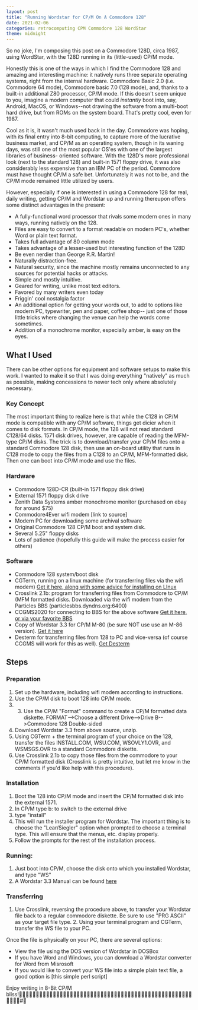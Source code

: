 ```yaml
---
layout: post
title: "Running Wordstar for CP/M On A Commodore 128"
date: 2021-02-06
categories: retrocomputing CPM Commodore 128 WordStar
theme: midnight
---
```


So  no joke,  I'm composing this post on a Commodore 128D,  circa 1987,  using WordStar,  with the 128D running in its  (little-used) CP/M mode.

Honestly  this is one of the ways in which I find  the  Commodore 128  and amazing and interesting machine:  it natively runs three separate  operating systems,  right from the  internal  hardware.  Commodore Basic 2.0 (i.e. Commodore 64 mode), Commodore basic 7.0 (128  mode),  and,  thanks to a built-in additional Z80  processor, CP/M mode.  If this doesn't seem unique to you,  imagine a modern computer that could *instantly* boot into,  say, Android, MacOS, or  Windows--not  drawing  the software from  a  multi-boot hard drive,  but  from ROMs on the system board.  That's pretty  cool, even for 1987.

Cool as it is, it wasn't much used back in the day. Commodore was hoping,  with its final entry into 8-bit computing,  to  capture more  of the lucrative business market,  and CP/M as an operating system,  though  in its waning days, was still one of  the  most popular  OS'es  with  one of the largest libraries of  business- oriented software.  With the 128D's more professional look  (next to the standard 128) and built-in 1571 floppy drive,  it was also considerably less  expensive  than  an IBM  PC  of  the  period.  Commodore must have thought CP/M a safe bet. Unfortunately it was not to be, and the CP/M mode remained little utilized by users. 

However, especially if one is interested in using a Commodore 128 for real, daily writing, getting CP/M and Wordstar up and running thereupon offers some distinct advantages in the present: 

- A fully-functional word processor that rivals some modern ones in many ways,
   running natively on the 128.
- Files are easy to convert to a format readable on modern  PC's, whether Word
  or plain text format.
- Takes full advantage of 80 column mode
- Takes  advantage  of a lesser-used but interesting function  of the 128D
- Be even nerdier than George R.R. Martin!
- Naturally distraction-free.
- Natural security,  since the machine mostly remains unconnected to any sources for potential hacks or attacks.
- Simple and mostly intuitive.
- Geared for writing, unlike most text editors.
- Favored by many writers even today
- Friggin' cool nostalgia factor
- An additional option for getting your words out,  to  add  to options like modern PC,  typewriter, pen and paper, coffee shop-- just one of those little tricks where changing the venue can help the words come sometimes.
- Addition of a monochrome monitor,  especially amber, is easy on the eyes.



## What I Used

There  can be other options for equipment and software setups  to make  this work.  I  wanted  to make it  so  that  I  was  doing everything "natively" as much as possible,  making concessions to newer tech only where absolutely necessary. 

### Key Concept

The most important thing to realize here is that while the C128 in CP/M mode is compatible with any CP/M software, things get dicier when it comes to disk formats. In CP/M mode, the 128 will not read standard C128/64 disks. 1571 disk drives, however, are capable of reading the MFM-type CP/M disks. The trick is to download/transfer your CP/M files onto a standard Commodore 128 disk, then use an on-board utility that runs in C128 mode to copy the files from a C128 to an CP/M, MFM-formatted disk. Then one can boot into CP/M mode and use the files.

### Hardware

- Commodore 128D-CR (built-in 1571 floppy disk drive)
- External 1571 floppy disk drive
- Zenith Data Systems amber monochrome monitor (purchased on ebay for around
  $75)
- Commodore4Ever wifi modem [link to source]
- Modern PC for downloading some archival software
- Original Commodore 128 CP/M boot and system disk.
- Several 5.25" floppy disks
- Lots  of  patience (hopefully this guide will make the  process easier for others)

### Software

- Commodore 128 system/boot disk
- CGTerm,  running on a linux machine (for transferring files via the  wifi
  modem)  [Get it here, along with some advice for installing on LInux](https://www.lemon64.com/forum/viewtopic.php?t=69018&sid=dc62e4bf60af6de0019f44aa20975384)
- Crosslink  2.1b: program for transferring files from  Commodore to CP/M (MFM formatted disks. Downloaded via the wifi modem from the Particles BBS (particlesbbs.dyndns.org:6400)
- CCGMS2020 for connecting to BBS for the above software [Get it here, or via your favorite BBS](https://csdb.dk/release/?id=191712)
- Copy of Wordstar 3.3 for CP/M M-80 (be sure NOT use use an M-86 version). [Get it here](http://www.retroarchive.org/cpm/text/text.htm)
- Desterm  for transferring files from 128 to PC  and  vice-versa (of course
  CCGMS will work for this as well). [Get Desterm](https://commodore.software/downloads/download/61-desterm/1145-desterm-v3-02)

## Steps

### Preparation

1.  Set  up  the  hardware,  including wifi  modem  according  to instructions.
2. Use the CP/M disk to boot 128 into CP/M mode.  
3. 3.  Use the CP/M "Format" command to create a CP/M formatted data diskette. FORMAT-->Choose a different Drive-->Drive B-->Commodore 128 Double-sided
4. Download Wordstar 3.3 from above source, unzip.  
5. Using CGTerm + the terminal program of your choice on the 128, transfer  the  files  INSTALL.COM,   WSU.COM,   WSOVLY1.OVR,  and WSMSGS.OVR to a standard Commodore diskette.  
6. Use  Crosslink 2.1b to copy those files from the commodore to your  CP/M formatted  disk (Crosslink is pretty intuitive, but let me know in the comments if you'd like help with this procedure).

### Installation

1. Boot the 128 into CP/M mode and insert the CP/M formatted disk into the
external 1571.  
2. In CP/M type b: to switch to the external drive 
3. type "install" 
4.  This  will  run  the  installer  program  for  Wordstar.  The important  thing  is  to choose the  "Lear/Siegler"  option  when prompted  to choose a terminal type.  This will ensure that  the menus, etc. display properly.  
5. Follow the prompts for the rest of the installation process.

### Running:

1.  Just boot into CP/M, choose the disk onto which you installed Wordstar, and
type "WS" 
2. A Wordstar 3.3 Manual can be found [here](http://www.bitsavers.org/pdf/microPro/Wordstar_3.3/Wordstar_3.3_Reference_Manual_1983.pdf)

### Transferring

1. Use Crosslink, reversing the procedure above, to transfer your Wordstar
file back to a regular commodore diskette.  Be sure  to use "PRG ASCII" as your
target file type.  2.  Using your terminal program and CGTerm,  transfer the WS
file to your PC.

Once  the  file  is physically on  your  PC,  there  are  several options:

- View the file using the DOS version of Wordstar in DOSBox
- If  you  have  Word and Windows,  you can download  a  Wordstar converter for
  Word from Misrosoft
- If  you would like to convert your WS file into a simple  plain text file, a
  good option is [this simple perl script]

Enjoy writing in 8-Bit CP/M
bliss! #
